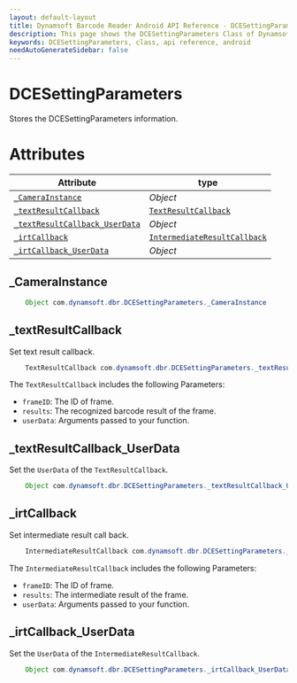 ```yaml
---
layout: default-layout
title: Dynamsoft Barcode Reader Android API Reference - DCESettingParameters Class
description: This page shows the DCESettingParameters Class of Dynamsoft Barcode Reader for Android SDK.
keywords: DCESettingParameters, class, api reference, android
needAutoGenerateSidebar: false
---
```


# DCESettingParameters

Stores the DCESettingParameters information.

# Attributes

| Attribute | type |
|-----------|------|
| [`_CameraInstance`](#_camerainstance) | *Object* |
| [`_textResultCallback`](#_textresultcallback) | [`TextResultCallback`]({{site.android_api}}interface.html#textresultcallback) |
| [`_textResultCallback_UserData`](#_textresultcallback_userdata) | *Object* |
| [`_irtCallback`](#_irtcallback) | [`IntermediateResultCallback`]({{site.android_api}}interface.html#intermediateresultcallback) |
| [`_irtCallback_UserData`](#_irtcallback_userdata) | *Object* |

## _CameraInstance

```java
    Object com.dynamsoft.dbr.DCESettingParameters._CameraInstance
```

## _textResultCallback

Set text result callback.

```java
    TextResultCallback com.dynamsoft.dbr.DCESettingParameters._textResultCallback
```

The `TextResultCallback` includes the following Parameters:

- `frameID`: The ID of frame.
- `results`: The recognized barcode result of the frame.
- `userData`: Arguments passed to your function.

## _textResultCallback_UserData

Set the `UserData` of the `TextResultCallback`.

```java
    Object com.dynamsoft.dbr.DCESettingParameters._textResultCallback_UserData
```

## _irtCallback

Set intermediate result call back.

```java
    IntermediateResultCallback com.dynamsoft.dbr.DCESettingParameters._irtCallback
```

The `IntermediateResultCallback` includes the following Parameters:

- `frameID`: The ID of frame.
- `results`: The intermediate result of the frame.
- `userData`: Arguments passed to your function.

## _irtCallback_UserData

Set the `UserData` of the `IntermediateResultCallback`.

```java
    Object com.dynamsoft.dbr.DCESettingParameters._irtCallback_UserData
```

